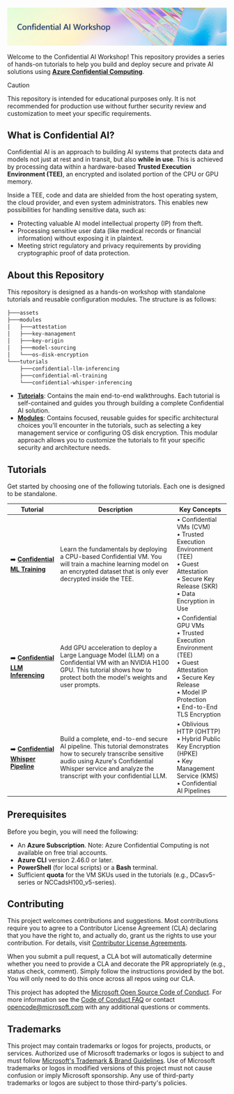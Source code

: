 ![Workshop logo](./assets/banner.png)


Welcome to the Confidential AI Workshop! This repository provides a series of hands-on tutorials to help you build and deploy secure and private AI solutions using **[Azure Confidential Computing](https://learn.microsoft.com/en-us/azure/confidential-computing/)**.

> [!CAUTION]
> This repository is intended for educational purposes only. It is not recommended for production use without further security review and customization to meet your specific requirements.

## What is Confidential AI?

Confidential AI is an approach to building AI systems that protects data and models not just at rest and in transit, but also **while in use**. This is achieved by processing data within a hardware-based **Trusted Execution Environment (TEE)**, an encrypted and isolated portion of the CPU or GPU memory.

Inside a TEE, code and data are shielded from the host operating system, the cloud provider, and even system administrators. This enables new possibilities for handling sensitive data, such as:
* Protecting valuable AI model intellectual property (IP) from theft.
* Processing sensitive user data (like medical records or financial information) without exposing it in plaintext.
* Meeting strict regulatory and privacy requirements by providing cryptographic proof of data protection.

## About this Repository

This repository is designed as a hands-on workshop with standalone tutorials and reusable configuration modules. The structure is as follows:

```.
├───assets
├───modules
│   ├───attestation
│   ├───key-management
│   ├───key-origin
│   ├───model-sourcing
│   └───os-disk-encryption
└───tutorials
    ├───confidential-llm-inferencing
    ├───confidential-ml-training
    └───confidential-whisper-inferencing
```

* **[Tutorials](./tutorials)**: Contains the main end-to-end walkthroughs. Each tutorial is self-contained and guides you through building a complete Confidential AI solution.
* **[Modules](./modules)**: Contains focused, reusable guides for specific architectural choices you'll encounter in the tutorials, such as selecting a key management service or configuring OS disk encryption. This modular approach allows you to customize the tutorials to fit your specific security and architecture needs.

## Tutorials

Get started by choosing one of the following tutorials. Each one is designed to be standalone.

| Tutorial | Description | Key Concepts |
|---|---|---|
| ➡️ **[Confidential ML Training](tutorials/confidential-ml-training/README.md)** | Learn the fundamentals by deploying a CPU-based Confidential VM. You will train a machine learning model on an encrypted dataset that is only ever decrypted inside the TEE. | • Confidential VMs (CVM)<br>• Trusted Execution Environment (TEE)<br>• Guest Attestation<br>• Secure Key Release (SKR)<br>• Data Encryption in Use |
| ➡️ **[Confidential LLM Inferencing](tutorials/confidential-llm-inferencing/README.md)** | Add GPU acceleration to deploy a Large Language Model (LLM) on a Confidential VM with an NVIDIA H100 GPU. This tutorial shows how to protect both the model's weights and user prompts. | • Confidential GPU VMs<br>• Trusted Execution Environment (TEE)<br>• Guest Attestation<br>• Secure Key Release<br>• Model IP Protection<br>• End-to-End TLS Encryption |
| ➡️ **[Confidential Whisper Pipeline](tutorials/confidential-whisper-inferencing/README.md)** | Build a complete, end-to-end secure AI pipeline. This tutorial demonstrates how to securely transcribe sensitive audio using Azure's Confidential Whisper service and analyze the transcript with your confidential LLM. | • Oblivious HTTP (OHTTP)<br>• Hybrid Public Key Encryption (HPKE)<br>• Key Management Service (KMS)<br>• Confidential AI Pipelines |

## Prerequisites

Before you begin, you will need the following:
* An **Azure Subscription**. Note: Azure Confidential Computing is not available on free trial accounts.
* **Azure CLI** version 2.46.0 or later.
* **PowerShell** (for local scripts) or a **Bash** terminal.
* Sufficient **quota** for the VM SKUs used in the tutorials (e.g., DCasv5-series or NCCadsH100_v5-series).

## Contributing

This project welcomes contributions and suggestions.  Most contributions require you to agree to a
Contributor License Agreement (CLA) declaring that you have the right to, and actually do, grant us
the rights to use your contribution. For details, visit [Contributor License Agreements](https://cla.opensource.microsoft.com).

When you submit a pull request, a CLA bot will automatically determine whether you need to provide
a CLA and decorate the PR appropriately (e.g., status check, comment). Simply follow the instructions
provided by the bot. You will only need to do this once across all repos using our CLA.

This project has adopted the [Microsoft Open Source Code of Conduct](https://opensource.microsoft.com/codeofconduct/).
For more information see the [Code of Conduct FAQ](https://opensource.microsoft.com/codeofconduct/faq/) or
contact [opencode@microsoft.com](mailto:opencode@microsoft.com) with any additional questions or comments.

## Trademarks

This project may contain trademarks or logos for projects, products, or services. Authorized use of Microsoft
trademarks or logos is subject to and must follow
[Microsoft's Trademark & Brand Guidelines](https://www.microsoft.com/legal/intellectualproperty/trademarks/usage/general).
Use of Microsoft trademarks or logos in modified versions of this project must not cause confusion or imply Microsoft sponsorship.
Any use of third-party trademarks or logos are subject to those third-party's policies.
